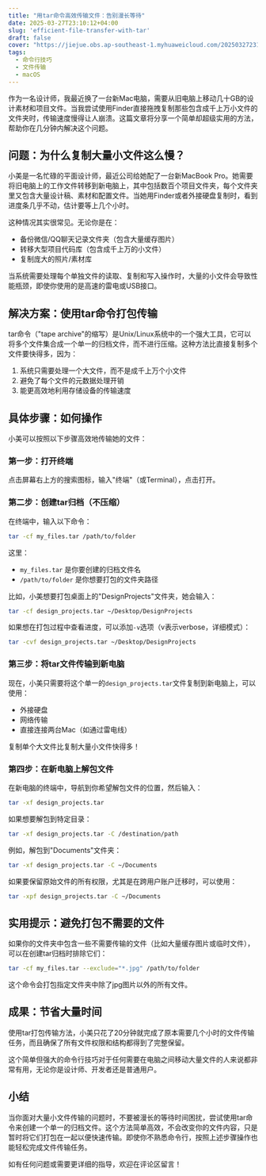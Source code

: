 ```yaml
---
title: "用tar命令高效传输文件：告别漫长等待"
date: 2025-03-27T23:10:12+04:00
slug: 'efficient-file-transfer-with-tar'
draft: false
cover: "https://jiejue.obs.ap-southeast-1.myhuaweicloud.com/20250327231241540.webp"
tags:
  - 命令行技巧
  - 文件传输
  - macOS
---
```


作为一名设计师，我最近换了一台新Mac电脑，需要从旧电脑上移动几十GB的设计素材和项目文件。当我尝试使用Finder直接拖拽复制那些包含成千上万小文件的文件夹时，传输速度慢得让人崩溃。这篇文章将分享一个简单却超级实用的方法，帮助你在几分钟内解决这个问题。

<!--more-->

## 问题：为什么复制大量小文件这么慢？

小美是一名忙碌的平面设计师，最近公司给她配了一台新MacBook Pro。她需要将旧电脑上的工作文件转移到新电脑上，其中包括数百个项目文件夹，每个文件夹里又包含大量设计稿、素材和配置文件。当她用Finder或者外接硬盘复制时，看到进度条几乎不动，估计要等上几个小时。

这种情况其实很常见。无论你是在：
- 备份微信/QQ聊天记录文件夹（包含大量缓存图片）
- 转移大型项目代码库（包含成千上万的小文件）
- 复制庞大的照片/素材库

当系统需要处理每个单独文件的读取、复制和写入操作时，大量的小文件会导致性能瓶颈，即使你使用的是高速的雷电或USB接口。

## 解决方案：使用tar命令打包传输

tar命令（"tape archive"的缩写）是Unix/Linux系统中的一个强大工具，它可以将多个文件集合成一个单一的归档文件，而不进行压缩。这种方法比直接复制多个文件要快得多，因为：

1. 系统只需要处理一个大文件，而不是成千上万个小文件
2. 避免了每个文件的元数据处理开销
3. 能更高效地利用存储设备的传输速度

## 具体步骤：如何操作

小美可以按照以下步骤高效地传输她的文件：

### 第一步：打开终端

点击屏幕右上方的搜索图标，输入"终端"（或Terminal），点击打开。

### 第二步：创建tar归档（不压缩）

在终端中，输入以下命令：

```bash
tar -cf my_files.tar /path/to/folder
```

这里：
- `my_files.tar` 是你要创建的归档文件名
- `/path/to/folder` 是你想要打包的文件夹路径

比如，小美想要打包桌面上的"DesignProjects"文件夹，她会输入：

```bash
tar -cf design_projects.tar ~/Desktop/DesignProjects
```

如果想在打包过程中查看进度，可以添加`-v`选项（v表示verbose，详细模式）：

```bash
tar -cvf design_projects.tar ~/Desktop/DesignProjects
```

### 第三步：将tar文件传输到新电脑

现在，小美只需要将这个单一的`design_projects.tar`文件复制到新电脑上，可以使用：
- 外接硬盘
- 网络传输
- 直接连接两台Mac（如通过雷电线）

复制单个大文件比复制大量小文件快得多！

### 第四步：在新电脑上解包文件

在新电脑的终端中，导航到你希望解包文件的位置，然后输入：

```bash
tar -xf design_projects.tar
```

如果想要解包到特定目录：

```bash
tar -xf design_projects.tar -C /destination/path
```

例如，解包到"Documents"文件夹：

```bash
tar -xf design_projects.tar -C ~/Documents
```

如果要保留原始文件的所有权限，尤其是在跨用户账户迁移时，可以使用：

```bash
tar -xpf design_projects.tar -C ~/Documents
```

## 实用提示：避免打包不需要的文件

如果你的文件夹中包含一些不需要传输的文件（比如大量缓存图片或临时文件），可以在创建tar归档时排除它们：

```bash
tar -cf my_files.tar --exclude="*.jpg" /path/to/folder
```

这个命令会打包指定文件夹中除了jpg图片以外的所有文件。

## 成果：节省大量时间

使用tar打包传输方法，小美只花了20分钟就完成了原本需要几个小时的文件传输任务，而且确保了所有文件权限和结构都得到了完整保留。

这个简单但强大的命令行技巧对于任何需要在电脑之间移动大量文件的人来说都非常有用，无论你是设计师、开发者还是普通用户。

## 小结

当你面对大量小文件传输的问题时，不要被漫长的等待时间困扰，尝试使用tar命令来创建一个单一的归档文件。这个方法简单高效，不会改变你的文件内容，只是暂时将它们打包在一起以便快速传输。即使你不熟悉命令行，按照上述步骤操作也能轻松完成文件传输任务。

如有任何问题或需要更详细的指导，欢迎在评论区留言！
